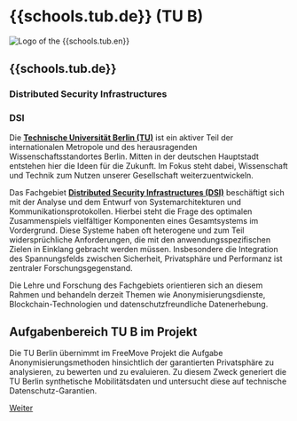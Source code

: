 <div class="component-school">

# {{schools.tub.de}} (TU B)

<div>

![Logo of the {{schools.tub.en}}]({{schools.tub.logo}})

<div>

## {{schools.tub.de}}
### Distributed Security Infrastructures
### DSI

</div>

</div>

Die **[Technische Universität Berlin (TU)](https://www.tu.berlin/)** ist ein aktiver Teil der internationalen Metropole und des herausragenden Wissenschaftsstandortes Berlin. Mitten in der deutschen Hauptstadt entstehen hier die Ideen für die Zukunft. Im Fokus steht dabei, Wissenschaft und Technik zum Nutzen unserer Gesellschaft weiterzuentwickeln.

Das Fachgebiet **[Distributed Security Infrastructures (DSI)](https://www.dsi.tu-berlin.de/menue/dsi/)** beschäftigt sich mit der Analyse und dem Entwurf von Systemarchitekturen und Kommunikationsprotokollen. Hierbei steht die Frage des optimalen Zusammenspiels vielfältiger Komponenten eines Gesamtsystems im Vordergrund. Diese Systeme haben oft heterogene und zum Teil widersprüchliche Anforderungen, die mit den anwendungsspezifischen Zielen in Einklang gebracht werden müssen. Insbesondere die Integration des Spannungsfelds zwischen Sicherheit, Privatsphäre und Performanz ist zentraler Forschungsgegenstand.

Die Lehre und Forschung des Fachgebiets orientieren sich an diesem Rahmen und behandeln derzeit Themen wie Anonymisierungsdienste, Blockchain-Technologien und datenschutzfreundliche Datenerhebung.

## Aufgabenbereich TU B im Projekt

Die TU Berlin übernimmt im FreeMove Projekt die Aufgabe Anonymisierungsmethoden hinsichtlich der garantierten Privatsphäre zu analysieren, zu bewerten und zu evaluieren. Zu diesem Zweck generiert die TU Berlin synthetische Mobilitätsdaten und untersucht diese auf technische Datenschutz-Garantien.

<div class="justify-end my-0">
    <a href="/partners/tub" class="border border-green text-green text-xl py-1 px-4 cursor-pointer hover:bg-green hover:text-white">Weiter</a>
</div>

</div>
